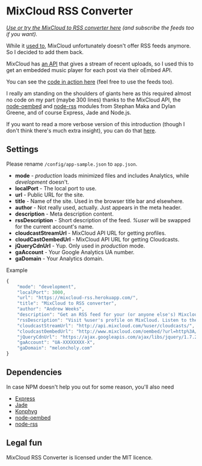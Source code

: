 MixCloud RSS Converter
======================

_[Use or try the MixCloud to RSS converter here](https://mixcloud-rss.herokuapp.com/) (and subscribe the feeds too if you want)._

While it [used to](http://feedback.mixcloud.com/forums/3043-general/suggestions/1922671-loss-of-user-mixes-rss), MixCloud unfortunately doesn't offer RSS feeds anymore. So I decided to add them back. 

MixCloud has [an API](http://www.mixcloud.com/developers/documentation) that gives a stream of recent uploads, so I used this to get an embedded music player for each post via their oEmbed API. 

You can see the [code in action here](https://mixcloud-rss.herokuapp.com/) (feel free to use the feeds too). 

I really am standing on the shoulders of giants here as this required almost no code on my part (maybe 300 lines) thanks to the MixCloud API, the [node-oembed](https://github.com/astro/node-oembed) and [node-rss](https://github.com/dylang/node-rss) modules from Stephan Maka and Dylan Greene, and of course Express, Jade and Node.js. 

If you want to read a more verbose version of this introduction (though I don't think there's much extra insight), you can do that [here](https://web.archive.org/web/20150923052645/http://meloncholy.com/blog/mixcloud-rss-converter-in-node-js/).


Settings
--------

Please rename `/config/app-sample.json` to `app.json`.

- **mode** - _production_ loads minimized files and includes Analytics, while _development_ doesn't.
- **localPort** - The local port to use.
- **url** - Public URL for the site.
- **title** - Name of the site. Used in the browser title bar and elsewhere.
- **author** - Not really used, actually. Just appears in the meta header.
- **description** - Meta description content.
- **rssDescription** - Short description of the feed. _%user_ will be swapped for the current account's name.
- **cloudcastStreamUrl** - MixCloud API URL for getting profiles.
- **cloudCastOembedUrl** - MixCloud API URL for getting Cloudcasts.
- **jQueryCdnUrl** - Yup. Only used in _production_ mode.
- **gaAccount** - Your Google Analytics UA number.
- **gaDomain** - Your Analytics domain.

Example

```javascript
{
	"mode": "development",
	"localPort": 3000,
	"url": "https://mixcloud-rss.herokuapp.com/",
	"title": "MixCloud to RSS converter",
	"author": "Andrew Weeks",
	"description": "Get an RSS feed for your (or anyone else's) Mixcloud mixes and podcasts.",
	"rssDescription": "Visit %user's profile on MixCloud. Listen to their recent and most popular Cloudcasts. It's free and really easy to use. MixCloud to RSS thingy hacked together by Andrew Weeks. http://meloncholy.com",
	"cloudcastStreamUrl": "http://api.mixcloud.com/%user/cloudcasts/",
	"cloudcastOembedUrl": "http://www.mixcloud.com/oembed/?url=http%3A//www.mixcloud.com%cloudcast&format=json",
	"jQueryCdnUrl": "https://ajax.googleapis.com/ajax/libs/jquery/1.7.2/jquery.min.js",
	"gaAccount": "UA-XXXXXXXX-X",
	"gaDomain": "meloncholy.com"
}
```


Dependencies
------------

In case NPM doesn't help you out for some reason, you'll also need

- [Express](https://github.com/visionmedia/express)
- [Jade](https://github.com/visionmedia/jade)
- [Konphyg](https://github.com/pgte/konphyg)
- [node-oembed](https://github.com/astro/node-oembed/)
- [node-rss](https://github.com/dylang/node-rss)


Legal fun
---------

MixCloud RSS Converter is licensed under the MIT licence.